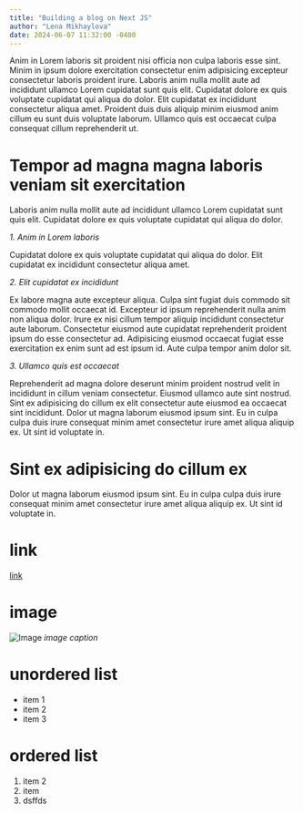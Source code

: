 ```yaml
---
title: "Building a blog on Next JS"
author: "Lena Mikhaylova"
date: 2024-06-07 11:32:00 -0400
---
```


Anim in Lorem laboris sit proident nisi officia non culpa laboris esse sint. Minim in ipsum dolore exercitation consectetur enim adipisicing excepteur consectetur laboris proident irure. Laboris anim nulla mollit aute ad incididunt ullamco Lorem cupidatat sunt quis elit. Cupidatat dolore ex quis voluptate cupidatat qui aliqua do dolor. Elit cupidatat ex incididunt consectetur aliqua amet. Proident duis duis aliquip minim eiusmod anim cillum eu sunt duis voluptate laborum. Ullamco quis est occaecat culpa consequat cillum reprehenderit ut.

# Tempor ad magna magna laboris veniam sit exercitation

Laboris anim nulla mollit aute ad incididunt ullamco Lorem cupidatat sunt quis elit. Cupidatat dolore ex quis voluptate cupidatat qui aliqua do dolor.

_1. Anim in Lorem laboris_

Cupidatat dolore ex quis voluptate cupidatat qui aliqua do dolor. Elit cupidatat ex incididunt consectetur aliqua amet.

_2. Elit cupidatat ex incididunt_

Ex labore magna aute excepteur aliqua. Culpa sint fugiat duis commodo sit commodo mollit occaecat id. Excepteur id ipsum reprehenderit nulla anim non aliqua dolor. Irure ex nisi cillum tempor aliquip incididunt consectetur aute laborum. Consectetur eiusmod aute cupidatat reprehenderit proident ipsum do esse consectetur ad. Adipisicing eiusmod occaecat fugiat esse exercitation ex enim sunt ad est ipsum id. Aute culpa tempor anim dolor sit.

_3. Ullamco quis est occaecat_

Reprehenderit ad magna dolore deserunt minim proident nostrud velit in incididunt in cillum veniam consectetur. Eiusmod ullamco aute sint nostrud. Sint ex adipisicing do cillum ex elit consectetur aute eiusmod ea occaecat sint incididunt. Dolor ut magna laborum eiusmod ipsum sint. Eu in culpa culpa duis irure consequat minim amet consectetur irure amet aliqua aliquip ex. Ut sint id voluptate in.

# Sint ex adipisicing do cillum ex

Dolor ut magna laborum eiusmod ipsum sint. Eu in culpa culpa duis irure consequat minim amet consectetur irure amet aliqua aliquip ex. Ut sint id voluptate in.

# link

[link](https://google.com)

# image

![Image](/img/blog/temp-image.jpeg)
_image caption_

# unordered list

- item 1
- item 2
- item 3

# ordered list

1. item 2
2. item
3. dsffds
